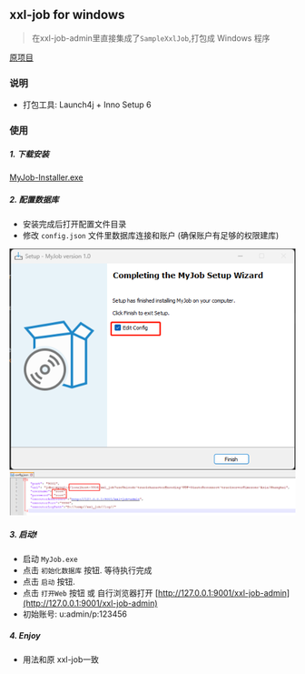 ## xxl-job for windows
> 在xxl-job-admin里直接集成了`SampleXxlJob`,打包成 Windows 程序


[原项目](https://github.com/xuxueli/xxl-job)


### 说明
- 打包工具: Launch4j + Inno Setup 6


### 使用
##### 1. 下载安装 
[MyJob-Installer.exe](https://github.com/ts7ming/xxl-job-win/releases)

##### 2. 配置数据库
- 安装完成后打开配置文件目录
- 修改 `config.json` 文件里数据库连接和账户 (确保账户有足够的权限建库)

![](docs/ug01.png)
![](docs/ug02.png)

##### 3. 启动!
- 启动 `MyJob.exe`
- 点击 `初始化数据库` 按钮. 等待执行完成
- 点击 `启动` 按钮.
- 点击 `打开Web` 按钮 或 自行浏览器打开 [http://127.0.0.1:9001/xxl-job-admin](http://127.0.0.1:9001/xxl-job-admin)
- 初始账号: u:admin/p:123456

##### 4. Enjoy
- 用法和原 xxl-job一致